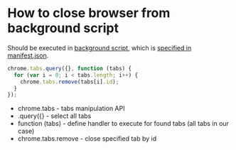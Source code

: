 # How to close browser from background script

Should be executed in [background script](https://developer.chrome.com/docs/extensions/mv3/background_pages/),
which is [specified in manifest.json](/chrome-extension/background_script).

```javascript
chrome.tabs.query({}, function (tabs) {
  for (var i = 0; i < tabs.length; i++) {
    chrome.tabs.remove(tabs[i].id);
  }
});
```

- chrome.tabs - tabs manipulation API
- .query({} - select all tabs
- function (tabs) - define handler to execute for found tabs (all tabs in our case)
- chrome.tabs.remove - close specified tab by id
